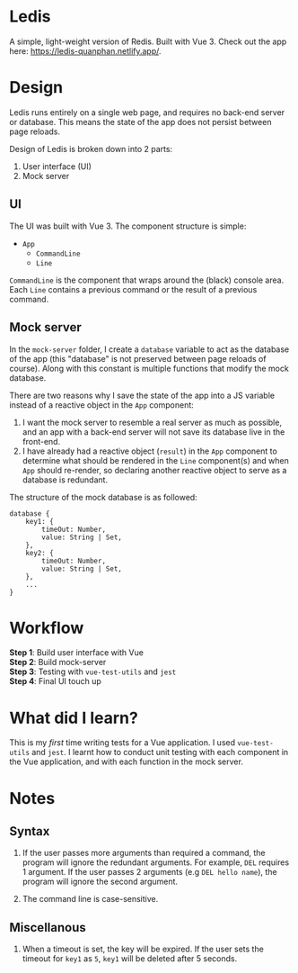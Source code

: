 # Ledis

A simple, light-weight version of Redis. Built with Vue 3. Check out the app here: https://ledis-quanphan.netlify.app/.

# Design

Ledis runs entirely on a single web page, and requires no back-end server or database. This means the state of the app does not persist between page reloads.

Design of Ledis is broken down into 2 parts:

1. User interface (UI)
2. Mock server

## UI

The UI was built with Vue 3. The component structure is simple:

-   `App`
    -   `CommandLine`
    -   `Line`

`CommandLine` is the component that wraps around the (black) console area. Each `Line` contains a previous command or the result of a previous command.

## Mock server

In the `mock-server` folder, I create a `database` variable to act as the database of the app (this "database" is not preserved between page reloads of course). Along with this constant is multiple functions that modify the mock database.

There are two reasons why I save the state of the app into a JS variable instead of a reactive object in the `App` component:

1. I want the mock server to resemble a real server as much as possible, and an app with a back-end server will not save its database live in the front-end.
2. I have already had a reactive object (`result`) in the `App` component to determine what should be rendered in the `Line` component(s) and when `App` should re-render, so declaring another reactive object to serve as a database is redundant.

The structure of the mock database is as followed:

```lang-js
database {
    key1: {
        timeOut: Number,
        value: String | Set,
    },
    key2: {
        timeOut: Number,
        value: String | Set,
    },
    ...
}
```

# Workflow

**Step 1**: Build user interface with Vue \
**Step 2**: Build mock-server \
**Step 3**: Testing with `vue-test-utils` and `jest` \
**Step 4**: Final UI touch up

# What did I learn?

This is my _first_ time writing tests for a Vue application. I used `vue-test-utils` and `jest`. I learnt how to conduct unit testing with each component in the Vue application, and with each function in the mock server.

# Notes

## Syntax

1. If the user passes more arguments than required a command, the program will ignore the redundant arguments. For example, `DEL` requires 1 argument. If the user passes 2 arguments (e.g `DEL hello name`), the program will ignore the second argument.

2. The command line is case-sensitive.

## Miscellanous

1. When a timeout is set, the key will be expired. If the user sets the timeout for `key1` as `5`, `key1` will be deleted after 5 seconds.
